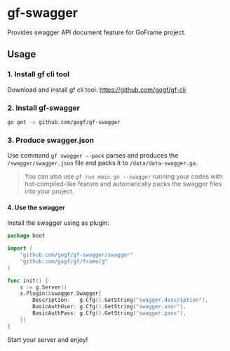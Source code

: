 # gf-swagger

Provides swagger API document feature for GoFrame project.

## Usage

### 1. Install gf cli tool

Download and install gf cli tool: https://github.com/gogf/gf-cli


### 2. Install gf-swagger

```sh
go get -u github.com/gogf/gf-swagger
```

### 3. Produce swagger.json

Use command `gf swagger --pack` parses and produces the `/swagger/swagger.json` file and packs it to `/data/data-swagger.go`.

> You can also use `gf run main.go --swagger` running your codes with hot-compiled-like feature and automatically packs the swagger files into your project.

#### 4. Use the swagger

Install the swagger using as plugin:

```go
package boot

import (
	"github.com/gogf/gf-swagger/swagger"
	"github.com/gogf/gf/frame/g"
)

func init() {
	s := g.Server()
	s.Plugin(&swagger.Swagger{
		Description:   g.Cfg().GetString("swagger.description"),
		BasicAuthUser: g.Cfg().GetString("swagger.user"),
		BasicAuthPass: g.Cfg().GetString("swagger.pass"),
	})
}

```

Start your server and enjoy!

